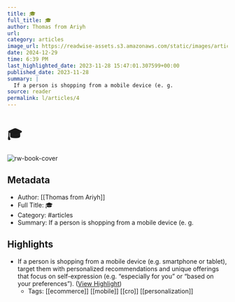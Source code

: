 ```yaml
---
title: 🎓
full_title: 🎓
author: Thomas from Ariyh
url: 
category: articles
image_url: https://readwise-assets.s3.amazonaws.com/static/images/article3.5c705a01b476.png
date: 2024-12-29
time: 6:39 PM
last_highlighted_date: 2023-11-28 15:47:01.307599+00:00
published_date: 2023-11-28
summary: |
  If a person is shopping from a mobile device (e. g.
source: reader
permalink: l/articles/4
---
```

# 🎓

![rw-book-cover](https://readwise-assets.s3.amazonaws.com/static/images/article3.5c705a01b476.png)

## Metadata
- Author: [[Thomas from Ariyh]]
- Full Title: 🎓
- Category: #articles
- Summary: If a person is shopping from a mobile device (e. g.

## Highlights
- If a person is shopping from a mobile device (e.g. smartphone or tablet), target them with personalized recommendations and unique offerings that focus on self-expression (e.g. “especially for you” or “based on your preferences”). ([View Highlight](https://read.readwise.io/read/01hgb9sfy15f7w8t11x3p47y4h))
    - Tags: [[ecommerce]] [[mobile]] [[cro]] [[personalization]] 


